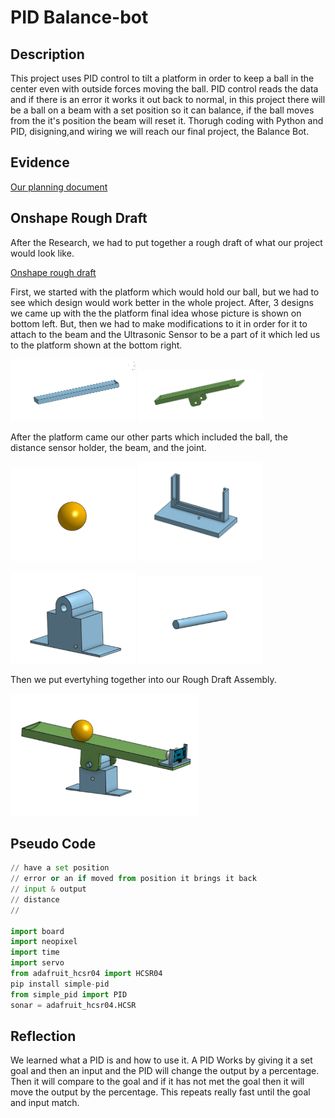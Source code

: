 # PID Balance-bot
## Description
This project uses PID control to tilt a platform in order to keep a ball in the center even with outside forces moving the ball. PID control reads the data and if there is an error it works it out back to normal, in this project there will be a ball on a beam with a set position so it can balance, if the ball moves from the it's position the beam will reset it. Thorugh coding with Python and PID, disigning,and wiring we will reach our final project, the Balance Bot.
## Evidence
[Our planning document](https://docs.google.com/document/d/1fVeS6Nz3x-aw5kM-pLlMPw-Nbu9bjymMA8uOpB1ZbKA/edit?usp=sharing)


## Onshape Rough Draft

After the Research, we had to put together a rough draft of what our project would look like.

[Onshape rough draft](https://cvilleschools.onshape.com/documents/6021407610dea9eef68c77cb/w/05ab5f2c8939c789ea2dda76/e/d3010f2dd1c4c5ebb5aa311d)


First, we started with the platform which would hold our ball, but we had to see which design would work better in the whole project. After, 3 designs we came up with the the platform final idea whose picture is shown on bottom left. But, then we had to make modifications to it in order for it to attach to the beam and the Ultrasonic Sensor to be a part of it which led us to the platform shown at the bottom right.

<img src="RoughDraftBeam.png" alt="The Platform Idea" width="200">            <img src="ThePlatform.png" alt="The Platform" width="200">

After the platform came our other parts which included the ball, the distance sensor holder, the beam, and the joint.

<img src="Ball.png" alt="The Ball" width="200">            <img src="DistanceSensorHolder.png" alt="The Distance Sensor Holder" width="200">

<img src="Beam.png" alt="The Beam" width="200">            <img src="Thing.png" alt="The Joint" width="200">

Then we put evertyhing together into our Rough Draft Assembly.

<img src="RoughAssembly.png" alt="The Rough Draft Assembly" width="300"> 

## Pseudo Code
```python
// have a set position
// error or an if moved from position it brings it back
// input & output
// distance
// 

import board
import neopixel
import time
import servo
from adafruit_hcsr04 import HCSR04
pip install simple-pid
from simple_pid import PID
sonar = adafruit_hcsr04.HCSR


```
## Reflection
We learned what a PID is and how to use it. A PID Works by giving it a set goal and then an input and the PID will change the output by a percentage. Then it will compare to the goal and if it has not met the goal then it will move the output by the percentage. This repeats really fast until the goal and input match.  
